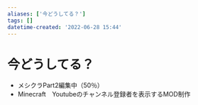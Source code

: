 ```yaml
---
aliases: ['今どうしてる？']
tags: []
datetime-created: '2022-06-28 15:44'
---
```


# 今どうしてる？
- メシクラPart2編集中（50％）
- Minecraft　Youtubeのチャンネル登録者を表示するMOD制作


